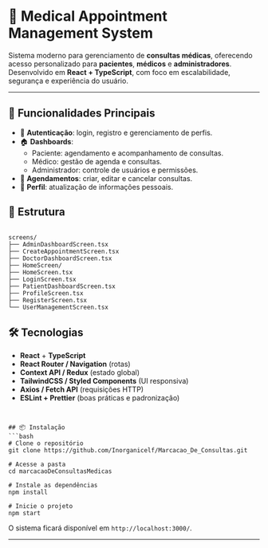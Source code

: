 # 🏥 Medical Appointment Management System

Sistema moderno para gerenciamento de **consultas médicas**, oferecendo acesso personalizado para **pacientes**, **médicos** e **administradores**.  
Desenvolvido em **React + TypeScript**, com foco em escalabilidade, segurança e experiência do usuário.

---

## 🚀 Funcionalidades Principais
- 🔐 **Autenticação**: login, registro e gerenciamento de perfis.  
- 🏠 **Dashboards**:
  - Paciente: agendamento e acompanhamento de consultas.  
  - Médico: gestão de agenda e consultas.  
  - Administrador: controle de usuários e permissões.  
- 📅 **Agendamentos**: criar, editar e cancelar consultas.  
- 👤 **Perfil**: atualização de informações pessoais.  

## 📂 Estrutura
```

screens/
├── AdminDashboardScreen.tsx
├── CreateAppointmentScreen.tsx
├── DoctorDashboardScreen.tsx
├── HomeScreen/
├── HomeScreen.tsx
├── LoginScreen.tsx
├── PatientDashboardScreen.tsx
├── ProfileScreen.tsx
├── RegisterScreen.tsx
└── UserManagementScreen.tsx

````
## 🛠️ Tecnologias
- **React** + **TypeScript**  
- **React Router / Navigation** (rotas)  
- **Context API / Redux** (estado global)  
- **TailwindCSS / Styled Components** (UI responsiva)  
- **Axios / Fetch API** (requisições HTTP)  
- **ESLint + Prettier** (boas práticas e padronização)  
````


## 📦 Instalação
```bash
# Clone o repositório
git clone https://github.com/Inorganicelf/Marcacao_De_Consultas.git

# Acesse a pasta
cd marcacaoDeConsultasMedicas

# Instale as dependências
npm install

# Inicie o projeto
npm start
````

O sistema ficará disponível em `http://localhost:3000/`.

---
